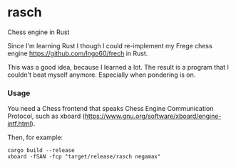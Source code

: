 # rasch
Chess engine in Rust

Since I'm learning Rust I though I could re-implement my Frege chess engine https://github.com/Ingo60/frech in Rust.

This was a good idea, because I learned a lot. The result is a program that I couldn't beat myself anymore. Especially when pondering is on.

### Usage

You need a Chess frontend that speaks Chess Engine Communication Protocol, such as xboard (https://www.gnu.org/software/xboard/engine-intf.html).

Then, for example:

```
cargo build --release
xboard -fSAN -fcp "target/release/rasch negamax"
```
